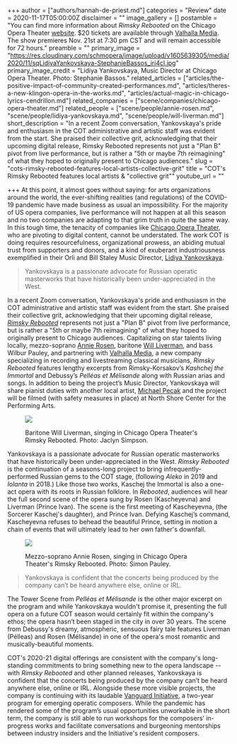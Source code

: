 +++
author = ["authors/hannah-de-priest.md"]
categories = "Review"
date = 2020-11-17T05:00:00Z
disclaimer = ""
image_gallery = []
postamble = "You can find more information about _Rimsky Rebooted_ on the Chicago Opera Theater [website](https://chicagooperatheater.org/season/rebooted). $20 tickets are available through [Valhalla Media](https://www.valhallamedia.live/videos/kashchej-the-immortal). The show premieres Nov. 21st at 7:30 pm CST and will remain accessible for 72 hours."
preamble = ""
primary_image = "https://res.cloudinary.com/schmopera/image/upload/v1605639305/media/2020/11/sqLidiyaYankovskaya-StephanieBassos_iri4cl.jpg"
primary_image_credit = "Lidiya Yankovskaya, Music Director at Chicago Opera Theater. Photo: Stephanie Bassos."
related_articles = ["articles/the-positive-impact-of-community-created-performances.md", "articles/theres-a-new-klingon-opera-in-the-works.md", "articles/actual-magic-in-chicago-lyrics-cendrillon.md"]
related_companies = ["scene/companies/chicago-opera-theater.md"]
related_people = ["scene/people/annie-rosen.md", "scene/people/lidiya-yankovskaya.md", "scene/people/will-liverman.md"]
short_description = "In a recent Zoom conversation, Yankovskaya's pride and enthusiasm in the COT administrative and artistic staff was evident from the start. She praised their collective grit, acknowledging that their upcoming digital release, Rimsky Rebooted represents not just a \"Plan B\" pivot from live performance, but is rather a \"5th or maybe 7th reimagining\" of what they hoped to originally present to Chicago audiences."
slug = "cots-rimsky-rebooted-features-local-artists-collective-grit"
title = "COT's Rimsky Rebooted features local artists & \"collective grit\""
youtube_url = ""

+++
At this point, it almost goes without saying: for arts organizations around the world, the ever-shifting realities (and regulations) of the COVID-19 pandemic have made business as usual an impossibility. For the majority of US opera companies, live performance will not happen at all this season and no two companies are adapting to that grim truth in quite the same way. In this tough time, the tenacity of companies like [Chicago Opera Theater](/scene/companies/chicago-opera-theater/), who are pivoting to digital content, cannot be understated. The work COT is doing requires resourcefulness, organizational prowess, an abiding mutual trust from supporters and donors, and a kind of exuberant industriousness exemplified in their Orli and Bill Staley Music Director, [Lidiya Yankovskaya](/scene/people/lidiya-yankovskaya/).

> Yankovskaya is a passionate advocate for Russian operatic masterworks that have historically been under-appreciated in the West.

In a recent Zoom conversation, Yankovskaya's pride and enthusiasm in the COT administrative and artistic staff was evident from the start. She praised their collective grit, acknowledging that their upcoming digital release, [_Rimsky Rebooted_](https://chicagooperatheater.org/season/rebooted) represents not just a "Plan B" pivot from live performance, but is rather a "5th or maybe 7th reimagining" of what they hoped to originally present to Chicago audiences. Capitalizing on star talents living locally, mezzo-soprano [Annie Rosen](/scene/people/annie-rosen/), baritone [Will Liverman](/scene/people/will-liverman/), and bass Wilbur Pauley, and partnering with [Valhalla Media](https://www.valhallamedia.io/), a new company specializing in recording and livestreaming classical musicians, _Rimsky Rebooted_ features lengthy excerpts from Rimsky-Korsakov’s _Kashchej the Immortal_ and Debussy’s _Pelléas et Mélisande_ along with Russian arias and songs. In addition to being the project’s Music Director, Yankovskaya will share pianist duties with another local artist, [Michael Pecak](/authors/michael-pecak/) and the project will be filmed (with safety measures in place) at North Shore Center for the Performing Arts.

<figure data-type="image">

![](https://res.cloudinary.com/schmopera/image/upload/v1605639404/media/2020/11/WillLiverman_creditJaclynSimpson_tzvq3a.jpg)

<figcaption>Baritone Will Liverman, singing in Chicago Opera Theater's Rimsky Rebooted. Photo: Jaclyn Simpson.</figcaption>

</figure>

Yankovskaya is a passionate advocate for Russian operatic masterworks that have historically been under-appreciated in the West. _Rimsky Rebooted_ is the continuation of a seasons-long project to bring infrequently-performed Russian gems to the COT stage, (following _Aleko_ in 2019 and _Iolanta_ in 2018.) Like those two works, Kaschej the Immortal is also a one-act opera with its roots in Russian folklore. In _Rebooted_, audiences will hear the full second scene of the opera sung by Rosen (Kascheyevna) and Liverman (Prince Ivan). The scene is the first meeting of Kascheyevna, (the Sorcerer Kaschej's daughter), and Prince Ivan. Defying Kaschej’s command, Kascheyevna refuses to behead the beautiful Prince, setting in motion a chain of events that will ultimately lead to her own father's downfall.

<figure data-type="image">

![](https://res.cloudinary.com/schmopera/image/upload/v1605639458/media/2020/11/AnnieRosen_creditSimonPauley_be8jzs.jpg)

<figcaption>Mezzo-soprano Annie Rosen, singing in Chicago Opera Theater's Rimsky Rebooted. Photo: Simon Pauley.</figcaption>

</figure>

> Yankovskaya is confident that the concerts being produced by the company can’t be heard anywhere else, online or IRL.

The Tower Scene from _Pelléas et Mélisande_ is the other major excerpt on the program and while Yankovskaya wouldn't promise it, presenting the full opera on a future COT season would certainly fit within the company's ethos; the opera hasn’t been staged in the city in over 30 years. The scene from Debussy's dreamy, atmospheric, sensuous fairy tale features Liverman (Pélleas) and Rosen (Mélisande) in one of the opera's most romantic and musically-beautiful moments.

COT's 2020-21 digital offerings are consistent with the company's long-standing commitments to bring something new to the opera landscape -- with _Rimsky Rebooted_ and other planned releases, Yankovskaya is confident that the concerts being produced by the company can’t be heard anywhere else, online or IRL. Alongside these more visible projects, the company is continuing with its laudable [Vanguard Initiative](https://chicagooperatheater.org/vanguard), a two-year program for emerging operatic composers. While the pandemic has rendered some of the program’s usual opportunities unworkable in the short term, the company is still able to run workshops for the composers’ in-progress works and facilitate conversations and burgeoning mentorships between industry insiders and the Initiative's resident composers.